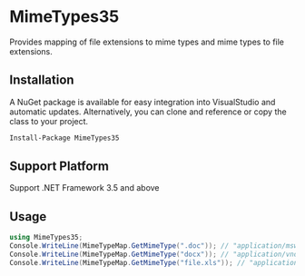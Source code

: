 # MimeTypes35

Provides mapping of file extensions to mime types and mime types to file extensions.



## Installation

A NuGet package is available for easy integration into VisualStudio and automatic updates. Alternatively, you can clone and reference or copy the class to your project.

```bash
Install-Package MimeTypes35
```

## Support Platform

Support .NET Framework 3.5 and above

## Usage

```cs
using MimeTypes35;
Console.WriteLine(MimeTypeMap.GetMimeType(".doc")); // "application/msword"
Console.WriteLine(MimeTypeMap.GetMimeType("docx")); // "application/vnd.openxmlformats-officedocument.wordprocessingml.document"
Console.WriteLine(MimeTypeMap.GetMimeType("file.xls")); // "application/vnd.ms-excel"
```

